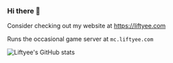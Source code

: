 ### Hi there 👋

Consider checking out my website at https://liftyee.com

Runs the occasional game server at `mc.liftyee.com`

![Liftyee's GitHub stats](https://github-readme-stats.vercel.app/api?username=Liftyee&show_icons=true&count_private=true&theme=cobalt)
<!--
![I code in...](https://github-readme-stats.vercel.app/api/top-langs/?username=anuraghazra&layout=compact&theme=cobalt)


**Liftyee/Liftyee** is a ✨ _special_ ✨ repository because its `README.md` (this file) appears on your GitHub profile.

Here are some ideas to get you started:

- 🔭 I’m currently working on ...
- 🌱 I’m currently learning ...
- 👯 I’m looking to collaborate on ...
- 🤔 I’m looking for help with ...
- 💬 Ask me about ...
- 📫 How to reach me: ...
- 😄 Pronouns: ...
- ⚡ Fun fact: ...
-->
